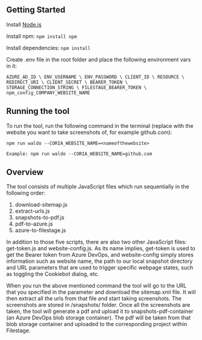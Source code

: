 ## Getting Started

Install [Node.js](https://nodejs.org/en/download/)

Install npm:
`npm install npm`

Install dependencies:
`npm install`

Create .env file in the root folder and place the following environment vars in it:

`AZURE_AD_ID \
ENV_USERNAME \
ENV_PASSWORD \
CLIENT_ID \
RESOURCE \
REDIRECT_URI \
CLIENT_SECRET \
BEARER_TOKEN \
STORAGE_CONNECTION_STRING \
FILESTAGE_BEARER_TOKEN \
npm_config_COMPANY_WEBSITE_NAME`

## Running the tool
To run the tool, run the following command in the terminal (replace <nameofthewebsite> with the website you want to take screenshots of, for example github.com):

`npm run waldo --CORIA_WEBSITE_NAME=<nameofthewebsite>`
  
`Example: npm run waldo --CORIA_WEBSITE_NAME=github.com`

## Overview
The tool consists of multiple JavaScript files which run sequentially in the following order:

1.	download-sitemap.js
2.	extract-urls.js
3.	snapshots-to-pdf.js
4.	pdf-to-azure.js
5.	azure-to-filestage.js

In addition to those five scripts, there are also two other JavaScript files: get-token.js and website-config.js. As its name implies, get-token is used to get the Bearer token from Azure DevOps, and website-config simply stores information such as website name, the path to our local snapshot directory and URL parameters that are used to trigger specific webpage states, such as toggling the Cookiebot dialog, etc.

When you run the above mentioned command the tool will go to the URL that you specified in the parameter and download the sitemap.xml file. It will then extract all the urls from that file and start taking screenshots. The screenshots are stored in /snapshots/<nameofthewebsite> folder. Once all the screenshots are taken, the tool will generate a pdf and upload it to snapshots-pdf-container (an Azure DevOps blob storage container). The pdf will be taken from that blob storage container and uploaded to the corresponding project within Filestage.
